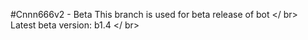 #Cnnn666v2 - Beta
This branch is used for beta release of bot </ br>
Latest beta version: b1.4 </ br>
